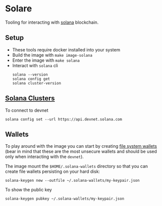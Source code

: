 # Solare

Tooling for interacting with [solana](https://solana.com/) blockchain.


## Setup

* These tools require docker installed into your system
* Build the image with `make image-solana`
* Enter the image with `make solana`
* Interact with `solana` cli
  ```
  solana --version
  solana config get
  solana cluster-version
  ```

## [Solana Clusters](https://docs.solana.com/clusters)

To connect to devnet
```
solana config set --url https://api.devnet.solana.com
```

## Wallets

To play around with the image you can start by creating [file system wallets](https://docs.solana.com/wallet-guide/file-system-wallet) (bear in mind that these are the most unsecure wallets and should be used only when interacting with the `devnet`).

The image mount the `$HOME/.solana-wallets` directory so that you can create file wallets persisting on your hard disk:

```
solana-keygen new --outfile ~/.solana-wallets/my-keypair.json
```

To show the public key
```
solana-keygen pubkey ~/.solana-wallets/my-keypair.json
```
